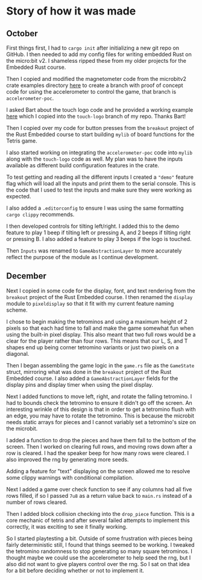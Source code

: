 # Story of how it was made

## October

First things first, I had to `cargo init` after initializing a new git repo on GitHub. I then needed to add my config files for writing embedded Rust on the micro:bit v2. I shameless ripped these from my older projects for the Embedded Rust course.

Then I copied and modified the magnetometer code from the microbitv2 crate examples directory [here](https://github.com/nrf-rs/microbit/tree/main/examples/magnetometer) to create a branch with proof of concept code for using the accelerometer to control the game, that branch is `accelerometer-poc`.

I asked Bart about the touch logo code and he provided a working example [here](https://github.com/pdx-cs-embedded-rust/mb2-touch) which I copied into the `touch-logo` branch of my repo. Thanks Bart!

Then I copied over my code for button presses from the `breakout` project of the Rust Embedded course to start building `mylib` of board functions for the Tetris game.

I also started working on integrating the `accelerometer-poc` code into `mylib` along with the `touch-logo` code as well. My plan was to have the inputs available as different build configuration features in the crate.

To test getting and reading all the different inputs I created a `"demo"` feature flag which will load all the inputs and print them to the serial console. This is the code that I used to test the inputs and make sure they were working as expected.

I also added a `.editorconfig` to ensure I was using the same formatting `cargo clippy` recommends.

I then developed controls for tilting left/right. I added this to the demo feature to play 1 beep if tilting left or pressing A, and 2 beeps if tilting right or pressing B. I also added a feature to play 3 beeps if the logo is touched.

Then `Inputs` was renamed to `GameAbstractionLayer` to more accurately reflect the purpose of the module as I continue development.

## December

Next I copied in some code for the display, font, and text rendering from the `breakout` project of the Rust Embedded course. I then renamed the `display` module to `pixeldisplay` so that it fit with my current feature naming scheme.

I chose to begin making the tetrominos and using a maximum height of 2 pixels so that each had time to fall and make the game somewhat fun when using the built-in pixel display. This also meant that two full rows would be a clear for the player rather than four rows. This means that our L, S, and T shapes end up being corner tetromino variants or just two pixels on a diagonal.

Then I began assembling the game logic in the `game.rs` file as the `GameState` struct, mirroring what was done in the `breakout` project of the Rust Embedded course. I also added a `GameAbstractionLayer` fields for the display pins and display timer when using the pixel display.

Next I added functions to move left, right, and rotate the falling tetromino. I had to bounds check the tetromino to ensure it didn't go off the screen. An interesting wrinkle of this design is that in order to get a tetromino flush with an edge, you may have to rotate the tetromino. This is because the microbit needs static arrays for pieces and I cannot variably set a tetromino's size on the microbit.

I added a function to drop the pieces and have them fall to the bottom of the screen. Then I worked on clearing full rows, and moving rows down after a row is cleared. I had the speaker beep for how many rows were cleared. I also improved the rng by generating more seeds.

Adding a feature for "text" displaying on the screen allowed me to resolve some clippy warnings with conditional compilation.

Next I added a game over check function to see if any columns had all five rows filled, if so I passed `7u8` as a return value back to `main.rs` instead of a number of rows cleared.

Then I added block collision checking into the `drop_piece` function. This is a core mechanic of tetris and after several failed attempts to implement this correctly, it was exciting to see it finally working.

So I started playtesting a bit. Outside of some frustration with pieces being fairly deterministic still, I found that things seemed to be working. I tweaked the tetromino randomness to stop generating so many square tetrominos. I thought maybe we could use the accelerometer to help seed the rng, but I also did not want to give players control over the rng. So I sat on that idea for a bit before deciding whether or not to implement it.
